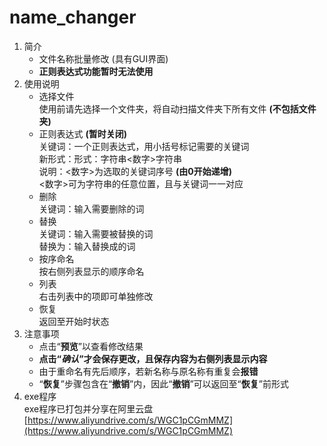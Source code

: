 # name_changer
1. 简介
   * 文件名称批量修改 (具有GUI界面)
   * **正则表达式功能暂时无法使用**
2. 使用说明
   * 选择文件  
     使用前请先选择一个文件夹，将自动扫描文件夹下所有文件  **(不包括文件夹)**
   * 正则表达式 **(暂时关闭)**  
     关键词：一个正则表达式，用小括号标记需要的关键词  
     新形式：形式：字符串<数字>字符串  
            说明：<数字>为选取的关键词序号 **(由0开始递增)**   
                  <数字>可为字符串的任意位置，且与关键词一一对应
   * 删除  
     关键词：输入需要删除的词  
   * 替换  
     关键词：输入需要被替换的词  
     替换为：输入替换成的词  
   * 按序命名  
     按右侧列表显示的顺序命名  
   * 列表  
     右击列表中的项即可单独修改
   * 恢复  
     返回至开始时状态
3. 注意事项  
   * 点击“**预览**”以查看修改结果
   * **点击“*确认*”才会保存更改，且保存内容为右侧列表显示内容**
   * 由于重命名有先后顺序，若新名称与原名称有重复会**报错**
   * “**恢复**”步骤包含在“**撤销**”内，因此“**撤销**”可以返回至“**恢复**”前形式
4. exe程序  
   exe程序已打包并分享在阿里云盘  
   [https://www.aliyundrive.com/s/WGC1pCGmMMZ](https://www.aliyundrive.com/s/WGC1pCGmMMZ)
